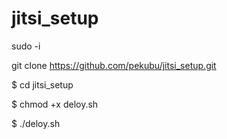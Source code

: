 # jitsi_setup

sudo -i

git clone https://github.com/pekubu/jitsi_setup.git

$ cd jitsi_setup

$ chmod +x deloy.sh

$ ./deloy.sh

